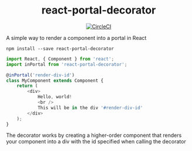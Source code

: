 <div align="center">

# react-portal-decorator
[![CircleCI](https://circleci.com/gh/keegandonley/react-portal-decorator.svg?style=svg)](https://circleci.com/gh/keegandonley/react-portal-decorator)

</div>
A simple way to render a component into a portal in React

```
npm install --save react-portal-decorator
```

```javascript
import React, { Component } from 'react';
import inPortal from 'react-portal-decorator';

@inPortal('render-div-id')
class MyComponent extends Component {
	return (
		<div>
			Hello, world!
			<br />
			This will be in the div '#render-div-id'
		</div>
	);
}
```

The decorator works by creating a higher-order component that renders your component into a div with the id specified when calling the decorator